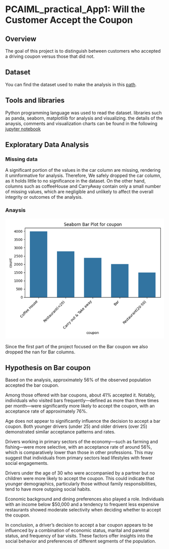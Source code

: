 # PCAIML_practical_App1: Will the Customer Accept the Coupon

## Overview
The goal of this project is to distinguish between customers who accepted a driving coupon versus those that did not.

## Dataset
You can find the dataset used to make the analysis in this [path](../data/coupons.csv).

## Tools and libraries
Python programming language was used to read the dataset. libraries such as panda, seaborn, matplotliib for analysis and visualizing.
the details of the anaysis, comments and visualization charts can be found in the following [jupyter notebook](prompt.ipynb)

## Exploratary Data Analysis

### Missing data
A significant portion of the values in the car column are missing, rendering it uninformative for analysis. Therefore, We safely dropped the car column, as it holds little to no significance in the dataset.
On the other hand, columns such as coffeeHouse and CarryAway contain only a small number of missing values, which are negligible and unlikely to affect the overall integrity or outcomes of the analysis.

### Anaysis
![Alt visualization of coupon category](./images/coupon_column.png)

Since the first part of the project focused on the Bar coupon we also dropped the nan for Bar columns.

## Hypothesis on Bar coupon
Based on the analysis, approximately 56% of the observed population accepted the bar coupon.

Among those offered with bar coupons, about 41% accepted it. Notably, individuals who visited bars frequently—defined as more than three times per month—were significantly more likely to accept the coupon, with an acceptance rate of approximately 76%.

Age does not appear to significantly influence the decision to accept a bar coupon. Both younger drivers (under 25) and older drivers (over 25) demonstrated similar acceptance patterns and rates.

Drivers working in primary sectors of the economy—such as farming and fishing—were more selective, with an acceptance rate of around 56%, which is comparatively lower than those in other professions. This may suggest that individuals from primary sectors lead lifestyles with fewer social engagements.

Drivers under the age of 30 who were accompanied by a partner but no children were more likely to accept the coupon. This could indicate that younger demographics, particularly those without family responsibilities, tend to have more outgoing social habits.

Economic background and dining preferences also played a role. Individuals with an income below $50,000 and a tendency to frequent less expensive restaurants showed moderate selectivity when deciding whether to accept the coupon.

In conclusion, a driver’s decision to accept a bar coupon appears to be influenced by a combination of economic status, marital and parental status, and frequency of bar visits. These factors offer insights into the social behavior and preferences of different segments of the population.


